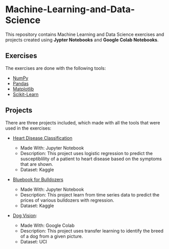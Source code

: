# Machine-Learning-and-Data-Science

This repository contains Machine Learning and Data Science exercises and projects created using **Jypter Notebooks** and  **Google Colab Notebooks**.

## Exercises

The exercises are done with the following tools:

* [NumPy](https://github.com/SwethaVipparla/Machine-Learning-and-Data-Science/tree/master/Jupyter%20Notebooks/NumPy)
* [Pandas](https://github.com/SwethaVipparla/Machine-Learning-and-Data-Science/tree/master/Jupyter%20Notebooks/Pandas)
* [Matplotlib](https://github.com/SwethaVipparla/Machine-Learning-and-Data-Science/tree/master/Jupyter%20Notebooks/Matplotlib)
* [Scikit-Learn](https://github.com/SwethaVipparla/Machine-Learning-and-Data-Science/tree/master/Jupyter%20Notebooks/Scikit-learn)

## Projects

There are three projects included, which made with all the tools that were used in the exercises:

* [Heart Disease Classification](https://github.com/SwethaVipparla/Machine-Learning-and-Data-Science/tree/master/Jupyter%20Notebooks/Milestone%20Project%201)
    * Made With: Jupyter Notebook
    * Description: This project uses logistic regression to predict the susceptiblility of a patient to heart disease based on the symptoms that are shown.
    * Dataset: Kaggle

* [Bluebook for Bulldozers](https://github.com/SwethaVipparla/Machine-Learning-and-Data-Science/tree/master/Jupyter%20Notebooks/Milestone%20Project%202)
    * Made With: Jupyter Notebook
    * Description: This project learn from time series data to predict the prices of various bulldozers with regression.
    * Dataset: Kaggle

* [Dog Vision](https://github.com/SwethaVipparla/Machine-Learning-and-Data-Science/tree/master/Jupyter%20Notebooks/Milestone%20Project%203): 
    * Made With: Google Colab 
    * Description: This project uses transfer learning to identify the breed of a dog from a given picture. 
    * Dataset: UCl
    
